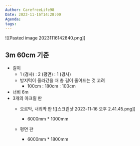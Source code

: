 ```yaml
---
Author: CarefreeLife98
Date: 2023-11-16T14:28:00
Agenda: 
tags:
---
```

![[Pasted image 20231116142840.png]]
## 3m 60cm 기준
- 길이
	- 1 (경사) : 2 (평면) : 1 (경사)
	- 방지턱이 올라갔을 때 총 길이 줄어드는 것 고려
		- 100cm : 180cm : 100cm
- 너비 6m
- 3개의 아크릴 판
	- 오르막, 내리막 판
		![[스크린샷 2023-11-16 오후 2.41.45.png]]
		- 6000mm * 1000mm
		
	- 평면 판
		- 6000mm * 1800mm